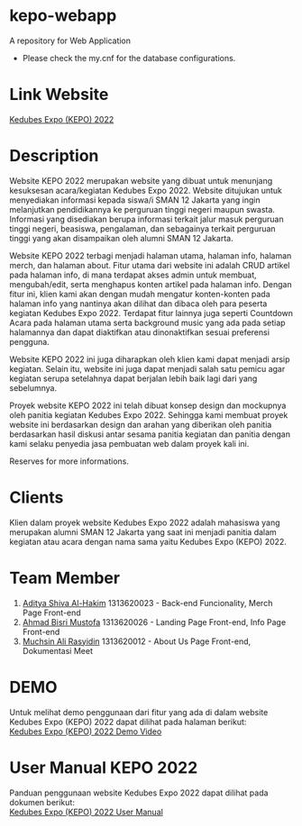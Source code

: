 # kepo-webapp
A repository for Web Application 


* Please check the my.cnf for the database configurations.

# Link Website
[Kedubes Expo (KEPO) 2022](https://kepo-2022.herokuapp.com/)

# Description
Website KEPO 2022 merupakan website yang dibuat untuk menunjang kesuksesan acara/kegiatan Kedubes Expo 2022. Website ditujukan untuk menyediakan informasi kepada siswa/i SMAN 12 Jakarta yang ingin melanjutkan pendidikannya ke perguruan tinggi negeri maupun swasta. Informasi yang disediakan berupa informasi terkait jalur masuk perguruan tinggi negeri, beasiswa, pengalaman, dan sebagainya terkait perguruan tinggi yang akan disampaikan oleh alumni SMAN 12 Jakarta.

Website KEPO 2022 terbagi menjadi halaman utama, halaman info, halaman merch, dan halaman about. Fitur utama dari website ini adalah CRUD artikel pada halaman info, di mana terdapat akses admin untuk membuat, mengubah/edit, serta menghapus konten artikel pada halaman info. Dengan fitur ini, klien kami akan dengan mudah mengatur konten-konten pada halaman info yang nantinya akan dilihat dan dibaca oleh para peserta kegiatan Kedubes Expo 2022. Terdapat fitur lainnya juga seperti Countdown Acara pada halaman utama serta background music yang ada pada setiap halamannya dan dapat diaktifkan atau dinonaktifkan sesuai preferensi pengguna.

Website KEPO 2022 ini juga diharapkan oleh klien kami dapat menjadi arsip kegiatan. Selain itu, website ini juga dapat menjadi salah satu pemicu agar kegiatan serupa setelahnya dapat berjalan lebih baik lagi dari yang sebelumnya.

Proyek website KEPO 2022 ini telah dibuat konsep design dan mockupnya oleh panitia kegiatan Kedubes Expo 2022. Sehingga kami membuat proyek website ini berdasarkan design dan arahan yang diberikan oleh panitia berdasarkan hasil diskusi antar sesama panitia kegiatan dan panitia dengan kami selaku penyedia jasa pembuatan web dalam proyek kali ini.

Reserves for more informations.

# Clients
Klien dalam proyek website Kedubes Expo 2022 adalah mahasiswa yang merupakan alumni SMAN 12 Jakarta yang saat ini menjadi panitia dalam kegiatan atau acara dengan nama sama yaitu Kedubes Expo (KEPO) 2022.

# Team Member
1. [Aditya Shiva Al-Hakim](https://github.com/Lawytel) 1313620023 - Back-end Funcionality, Merch Page Front-end
2. [Ahmad Bisri Mustofa](https://github.com/Abim29) 1313620026 - Landing Page Front-end, Info Page Front-end
3. [Muchsin Ali Rasyidin](https://github.com/MuchsinA08) 1313620012 - About Us Page Front-end, Dokumentasi Meet

# DEMO
Untuk melihat demo penggunaan dari fitur yang ada di dalam website Kedubes Expo (KEPO) 2022 dapat dilihat pada halaman berikut:<br>
[Kedubes Expo (KEPO) 2022 Demo Video](https://drive.google.com/file/d/1Z1KoxPVeYzD6NadWZ_VQvGxPvWsY8Ama/view?usp=sharing)

# User Manual KEPO 2022
Panduan penggunaan website Kedubes Expo 2022 dapat dilihat pada dokumen berikut:<br>
[Kedubes Expo (KEPO) 2022 User Manual](doc/Kepo%20User%20Manual.pdf)
